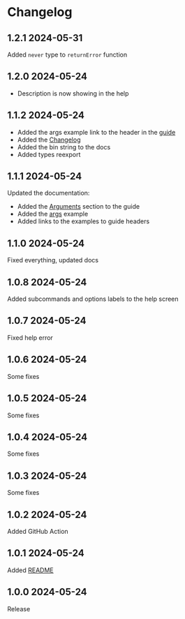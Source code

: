 # Changelog

## 1.2.1 2024-05-31

Added `never` type to `returnError` function

## 1.2.0 2024-05-24

- Description is now showing in the help

## 1.1.2 2024-05-24

- Added the args example link to the header in the [guide](./docs/guide.md)
- Added the [Changelog](./CHANGELOG.md)
- Added the bin string to the docs
- Added types reexport

## 1.1.1 2024-05-24

Updated the documentation:
- Added the [Arguments](./docs/guide.md#Arguments) section to the guide
- Added the [args](./docs/examples/args.mjs) example
- Added links to the examples to guide headers

## 1.1.0 2024-05-24

Fixed everything, updated docs

## 1.0.8 2024-05-24

Added subcommands and options labels to the help screen

## 1.0.7 2024-05-24

Fixed help error

## 1.0.6 2024-05-24

Some fixes

## 1.0.5 2024-05-24

Some fixes

## 1.0.4 2024-05-24

Some fixes

## 1.0.3 2024-05-24

Some fixes

## 1.0.2 2024-05-24

Added GitHub Action

## 1.0.1 2024-05-24

Added [README](./README.md)

## 1.0.0 2024-05-24

Release
